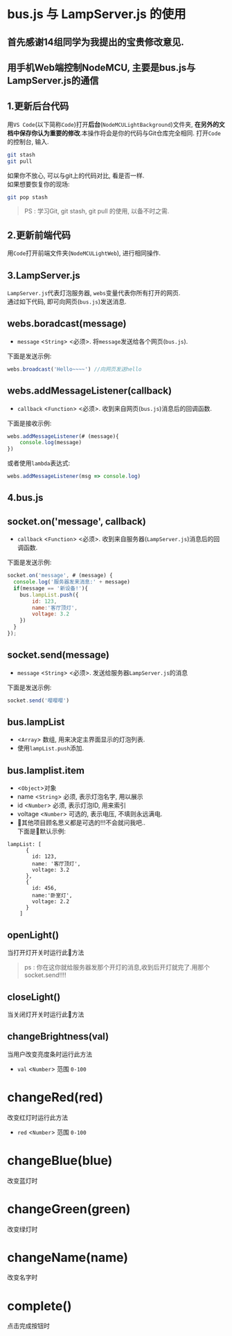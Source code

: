 # bus.js 与 LampServer.js 的使用

首先感谢14组同学为我提出的宝贵修改意见.
----
## 用手机Web端控制NodeMCU, 主要是bus.js与LampServer.js的通信  

## 1.更新后台代码
用`VS Code`(以下简称`Code`)打开**后台**(`NodeMCULightBackground`)文件夹, **在另外的文档中保存你认为重要的修改**.本操作将会是你的代码与Git仓库完全相同. 打开`Code`的控制台, 输入.
```Bash
git stash
git pull
```
如果你不放心, 可以与git上的代码对比, 看是否一样.  
如果想要恢复你的现场:
```Bash
git pop stash
```
> PS : 学习Git, git stash, git pull 的使用, 以备不时之需.

## 2.更新前端代码
用`Code`打开前端文件夹(`NodeMCULightWeb`), 进行相同操作.

## 3.LampServer.js
`LampServer.js`代表灯泡服务器, `webs`变量代表你所有打开的网页.  
通过如下代码, 即可向网页(`bus.js`)发送消息.  
## webs.boradcast(message)
+ `message` <`String`> <必须>. 将`message`发送给各个网页(`bus.js`).  

下面是发送示例: 
```JavaScript
webs.broadcast('Hello~~~~') //向网页发送hello
```
## webs.addMessageListener(callback)
+ `callback` <`Function`> <必须>. 收到来自网页(`bus.js`)消息后的回调函数.  

下面是接收示例: 
```JavaScript
webs.addMessageListener(# (message){
    console.log(message)
})
```
或者使用`lambda`表达式:
```JavaScript
webs.addMessageListener(msg => console.log)
```
## 4.bus.js
## socket.on('message', callback)
+ `callback` <`Function`> <必须>. 收到来自服务器(`LampServer.js`)消息后的回调函数.   

下面是发送示例: 
```JavaScript
socket.on('message', # (message) { 
  console.log('服务器发来消息:' + message)
  if(message == '新设备!'){
    bus.lampList.push({
        id: 123,
        name:'客厅顶灯',
        voltage: 3.2
    })
  }
});
```

## socket.send(message)
+ `message` <`String`> <必须>. 发送给服务器`LampServer.js`的消息

下面是发送示例: 
```JavaScript
socket.send('嘤嘤嘤')
```

## bus.lampList
+ <`Array`> 数组, 用来决定主界面显示的灯泡列表.
+ 使用`lampList.push`添加.

## bus.lamplist.item
+ <`Object`>对象
+ name <`String`> 必须, 表示灯泡名字, 用以展示  
+ id <`Number`> 必须, 表示灯泡ID, 用来索引
+ voltage <`Number`> 可选的, 表示电压, 不填则永远满电.   
+ 其他项目顾名思义都是可选的!!!不会就问我吧..   
下面是默认示例:
```JavaScript
lampList: [
      {
        id: 123,
        name: '客厅顶灯',
        voltage: 3.2
      },
      {
        id: 456,
        name:'卧室灯',
        voltage: 2.2
      }
    ]
```
## openLight()
当打开灯开关时运行此方法
> ps : 你在这你就给服务器发那个开灯的消息,收到后开灯就完了.用那个socket.send!!!!

## closeLight()
当关闭灯开关时运行此方法

## changeBrightness(val)
当用户改变亮度条时运行此方法
+ `val` <`Number`> 范围 `0-100`

# changeRed(red)
改变红灯时运行此方法
+ `red` <`Number`> 范围 `0-100`

# changeBlue(blue)
改变蓝灯时

# changeGreen(green)
改变绿灯时

# changeName(name)
改变名字时

# complete()
点击完成按钮时